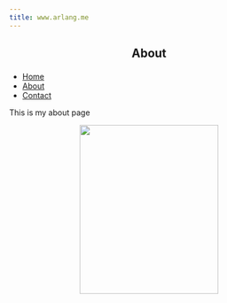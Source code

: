```yaml
---
title: www.arlang.me
---
```




<body>
    <div id="header">
        <h2><p align="center">About</p></h2>
        <ul id="nav">
            <li><a href="https://www.arlang.me/index.html">Home</a></li>
            <li><a href="https://www.arlang.me/about.html">About</a></li>
            <li><a href="https://www.arlang.me/contact.html">Contact</a></li>
        </ul>
    </div>
    <div id="content">
        <div class="section even">
            <p class="presentation">This is my about page</p>            
    </div>
    <div class="section center">
        <p align="center">
            <img width="250" height="305" src="https://avatars.githubusercontent.com/u/93165207?v=4"></p>
        </div>